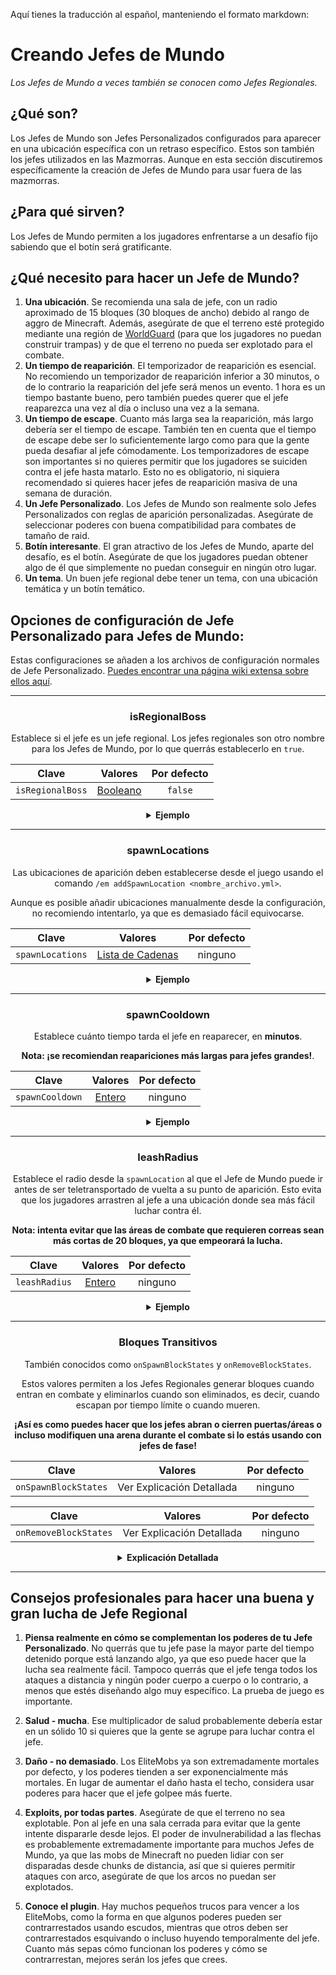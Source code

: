 Aquí tienes la traducción al español, manteniendo el formato markdown:

# Creando Jefes de Mundo
*Los Jefes de Mundo a veces también se conocen como Jefes Regionales.*
## ¿Qué son?

Los Jefes de Mundo son Jefes Personalizados configurados para aparecer en una ubicación específica con un retraso específico. Estos son también los jefes utilizados en las Mazmorras. Aunque en esta sección discutiremos específicamente la creación de Jefes de Mundo para usar fuera de las mazmorras.

## ¿Para qué sirven?

Los Jefes de Mundo permiten a los jugadores enfrentarse a un desafío fijo sabiendo que el botín será gratificante.

## ¿Qué necesito para hacer un Jefe de Mundo?

1. **Una ubicación**. Se recomienda una sala de jefe, con un radio aproximado de 15 bloques (30 bloques de ancho) debido al rango de aggro de Minecraft. Además, asegúrate de que el terreno esté protegido mediante una región de [WorldGuard](https://dev.bukkit.org/projects/worldguard) (para que los jugadores no puedan construir trampas) y de que el terreno no pueda ser explotado para el combate.
2. **Un tiempo de reaparición**. El temporizador de reaparición es esencial. No recomiendo un temporizador de reaparición inferior a 30 minutos, o de lo contrario la reaparición del jefe será menos un evento. 1 hora es un tiempo bastante bueno, pero también puedes querer que el jefe reaparezca una vez al día o incluso una vez a la semana.
3. **Un tiempo de escape**. Cuanto más larga sea la reaparición, más largo debería ser el tiempo de escape. También ten en cuenta que el tiempo de escape debe ser lo suficientemente largo como para que la gente pueda desafiar al jefe cómodamente. Los temporizadores de escape son importantes si no quieres permitir que los jugadores se suiciden contra el jefe hasta matarlo. Esto no es obligatorio, ni siquiera recomendado si quieres hacer jefes de reaparición masiva de una semana de duración.
4. **Un Jefe Personalizado**. Los Jefes de Mundo son realmente solo Jefes Personalizados con reglas de aparición personalizadas. Asegúrate de seleccionar poderes con buena compatibilidad para combates de tamaño de raid.
5. **Botín interesante**. El gran atractivo de los Jefes de Mundo, aparte del desafío, es el botín. Asegúrate de que los jugadores puedan obtener algo de él que simplemente no puedan conseguir en ningún otro lugar.
6. **Un tema**. Un buen jefe regional debe tener un tema, con una ubicación temática y un botín temático.

## Opciones de configuración de Jefe Personalizado para Jefes de Mundo:

Estas configuraciones se añaden a los archivos de configuración normales de Jefe Personalizado. [Puedes encontrar una página wiki extensa sobre ellos aquí]($language$/elitemobs/creating_bosses.md).

<div align="center">

***

### isRegionalBoss

Establece si el jefe es un jefe regional. Los jefes regionales son otro nombre para los Jefes de Mundo, por lo que querrás establecerlo en `true`.

| Clave          |       Valores        | Por defecto |
|----------------|:--------------------:|:-----------:|
| `isRegionalBoss` | [Booleano](#boolean) |   `false`   |

<details>

<summary><b>Ejemplo</b></summary>

<div align="left">

```yml
isRegionalBoss: true
```

</div>

</details>

***

### spawnLocations

Las ubicaciones de aparición deben establecerse desde el juego usando el comando `/em addSpawnLocation <nombre_archivo.yml>`.

Aunque es posible añadir ubicaciones manualmente desde la configuración, no recomiendo intentarlo, ya que es demasiado fácil equivocarse.

| Clave            |           Valores            | Por defecto |
|------------------|:----------------------------:|:-----------:|
| `spawnLocations` | [Lista de Cadenas](#string_list) |    ninguno  |

<details>

<summary><b>Ejemplo</b></summary>

<div align="left">

Ubicaciones en archivos de configuración (para usuarios avanzados) Los archivos de configuración del Jefe Regional almacenan todas las instancias de ese Jefe Regional en un solo archivo al almacenar múltiples ubicaciones de aparición, así como temporizadores de reaparición.

En términos prácticos, eso significa que esta entrada:

```yaml
spawnLocations:
- elitemobs_sewer_maze,-70.17178578884845,168.2,-173.17112099568718,-271.24023,64.19999:1610710903931
- elitemobs_sewer_maze,-135.02262355317436,168.2,-153.28849346821508,-98.53906,60.750263:1609026066482
- elitemobs_sewer_maze,-70.43846307626053,168.2,-174.13499832314378,-271.24023,64.19999:1610710886530
- elitemobs_sewer_maze,-130.39762674971664,168.2,-171.67396911490718,-47.532227,51.900173:1609026066482
- elitemobs_sewer_maze,-117.12782160766056,162.2,-166.40989416757444,-71.37402,-1.4997427:1610710974882
- elitemobs_sewer_maze,-105.13138759611667,168.2,-169.85898023126538,-124.34766,41.24988:1610710945331
- elitemobs_sewer_maze,-106.21847515732084,169.2,-152.3609257554766,-170.86523,21.450315:1610537606222
```

contiene 7 Jefes Regionales diferentes, en diferentes ubicaciones y con diferentes temporizadores de reaparición.

Desglosemos los detalles, echando un vistazo al primer Jefe Regional:

```yaml
- elitemobs_sewer_maze,-70.17178578884845,168.2,-173.17112099568718,-271.24023,64.19999:1610710903931
```

Dado que esto sigue el formato `mundo,x,y,z,pitch,yaw:unixTimeStamp`, el jefe aparece en un mundo llamado `elitemobs_sewer_maze` en x = `-70.17178578884845`, y = `168.2`, z = `-173.17112099568718`, pitch = `-271.24023`, yaw = `64.19999`.

La marca de tiempo unix almacena el tiempo, en tiempo unix, en el que el jefe reaparecerá. Esto se utiliza para almacenar los tiempos de reaparición a través de reinicios. Si deseas saber a qué hora corresponde, hay innumerables herramientas de conversión de tiempo unix a tiempo real que puedes encontrar en línea.

Si deseas que un jefe específico reaparezca después de una recarga o reinicio, todo lo que necesitas hacer es borrar la entrada `:unixTimeStamp`.

</div>

</details>

***

### spawnCooldown

Establece cuánto tiempo tarda el jefe en reaparecer, en **minutos**.

**Nota: ¡se recomiendan reapariciones más largas para jefes grandes!**.

| Clave           |       Valores        | Por defecto |
|-----------------|:--------------------:|:-----------:|
| `spawnCooldown` | [Entero](#integer) |    ninguno  |

<details>

<summary><b>Ejemplo</b></summary>

<div align="left">

```yml
spawnCooldown: 20
```

</div>

</details>

***

### leashRadius

Establece el radio desde la `spawnLocation` al que el Jefe de Mundo puede ir antes de ser teletransportado de vuelta a su punto de aparición. Esto evita que los jugadores arrastren al jefe a una ubicación donde sea más fácil luchar contra él.

**Nota: intenta evitar que las áreas de combate que requieren correas sean más cortas de 20 bloques, ya que empeorará la lucha.**

| Clave         |       Valores        | Por defecto |
|---------------|:--------------------:|:-----------:|
| `leashRadius` | [Entero](#integer) |    ninguno  |

<details>

<summary><b>Ejemplo</b></summary>

<div align="left">

```yml
leashRadius: 30
```

</div>

</details>

***

### Bloques Transitivos

También conocidos como `onSpawnBlockStates` y `onRemoveBlockStates`.

Estos valores permiten a los Jefes Regionales generar bloques cuando entran en combate y eliminarlos cuando son eliminados, es decir, cuando escapan por tiempo límite o cuando mueren.

**¡Así es como puedes hacer que los jefes abran o cierren puertas/áreas o incluso modifiquen una arena durante el combate si lo estás usando con jefes de fase!**

| Clave              |          Valores           | Por defecto |
|--------------------|:--------------------------:|:-----------:|
| `onSpawnBlockStates` | Ver Explicación Detallada |    ninguno  |


| Clave               |          Valores           | Por defecto |
|---------------------|:--------------------------:|:-----------:|
| `onRemoveBlockStates` | Ver Explicación Detallada |    ninguno  |

<details>

<summary><b>Explicación Detallada</b></summary>

<div align="left">

**Todos los bloques son relativos a la ubicación de aparición. Asegúrate de tener tu ubicación de aparición final antes de empezar a establecer cualquier bloque.**

</br>Si ya has creado un área grande de Bloques Transitivos y ahora necesitas mover al jefe, pero no quieres rehacer los Bloques Transitivos. Entonces puedes usar la acción [Teleport]($language$/elitemobs/elitescript_actions.md&section=teleport) de EliteScript para mover al jefe a la ubicación correcta después de que aparezca. Ten en cuenta que tendrás que ajustar tu correa en consecuencia.

Debido a la complejidad de establecer bloques, no se recomienda hacerlo manualmente. Debes usar los siguientes comandos para hacerlo:

- /em registerblocks <archivo\_jefe\_regional.yml> <on\_spawn/on\_remove>
- /em registerblocksedit <archivo\_jefe\_regional.yml> <on\_spawn/on\_remove>
- /em registerblocksarea <archivo\_jefe\_regional.yml> <on\_spawn/on\_remove>
- /em registerblocksareaedit <archivo\_jefe\_regional.yml> <on\_spawn/on\_remove>
- /em cancelblocks

Desglosemos esto.

**/em registerblocks <archivo\_jefe\_regional.yml> <on\_spawn/on\_remove>**

El comando más básico. Este es un interruptor que ejecutas una vez para empezar, y de nuevo para confirmar. Al igual que todos los demás comandos, eliges si estás configurando estos bloques para ser modificados para el estado `on_spawn` o `on_remove`.

Si registras el on\_spawn, esto modificará los bloques cuando el jefe aparezca o reaparezca. Si registras el on\_remove, esto modificará los bloques cuando el jefe muera o se agote el tiempo usando la mecánica de tiempo límite del Jefe Personalizado.

Para registrar bloques, simplemente coloca o elimina los bloques que deseas modificar mientras esta configuración está activada.

**/em registerblocksedit <archivo\_jefe\_regional.yml> <on\_spawn/on\_remove>**

Si quieres modificar bloques ya establecidos, puedes usar este comando. Funciona de manera muy similar a `/em registerblocks <archivo_jefe_regional.yml> <on_spawn/on_remove>`.

**/em registerblocksarea <archivo\_jefe\_regional.yml> <on\_spawn/on\_remove>**

Al igual que `/em registerblocks <archivo_jefe_regional.yml> <on_spawn/on_remove>`, esto te permite registrar bloques, pero permite seleccionarlos obteniendo dos esquinas diametralmente opuestas (igual que la selección de región de worldedit / worldguard) en lugar de seleccionar bloques individualmente.

Por razones de seguridad, hay un límite de 200 bloques (por defecto, modificable en config.yml) para selecciones regionales. Ten en cuenta que cada bloque se modifica en el mismo tick, por lo que si estás modificando mucho terreno, probablemente empezarás a ver grandes picos de lag al ejecutar estas modificaciones.

**/em registerblocksareaedit <archivo\_jefe\_regional.yml> <on\_spawn/on\_remove>**

Funciona de la misma manera que `/em registerblocksedit` pero para áreas. Se puede usar para superar el límite de registro de 200 (por defecto) bloques para áreas.

**/em cancelblocks**

En cualquier momento, si se comete un error al registrar bloques, puedes ejecutar este comando para cancelar el registro. Revertirá cualquier cambio que hayas empezado a registrar en esa edición/registro.

</div>

</details>

</div>

***

## Consejos profesionales para hacer una buena y gran lucha de Jefe Regional

1. **Piensa realmente en cómo se complementan los poderes de tu Jefe Personalizado**. No querrás que tu jefe pase la mayor parte del tiempo detenido porque está lanzando algo, ya que eso puede hacer que la lucha sea realmente fácil. Tampoco querrás que el jefe tenga todos los ataques a distancia y ningún poder cuerpo a cuerpo o lo contrario, a menos que estés diseñando algo muy específico. La prueba de juego es importante.


2. **Salud - mucha**. Ese multiplicador de salud probablemente debería estar en un sólido 10 si quieres que la gente se agrupe para luchar contra el jefe.


3. **Daño - no demasiado**. Los EliteMobs ya son extremadamente mortales por defecto, y los poderes tienden a ser exponencialmente más mortales. En lugar de aumentar el daño hasta el techo, considera usar poderes para hacer que el jefe golpee más fuerte.


4. **Exploits, por todas partes**. Asegúrate de que el terreno no sea explotable. Pon al jefe en una sala cerrada para evitar que la gente intente dispararle desde lejos. El poder de invulnerabilidad a las flechas es probablemente extremadamente importante para muchos Jefes de Mundo, ya que las mobs de Minecraft no pueden lidiar con ser disparadas desde chunks de distancia, así que si quieres permitir ataques con arco, asegúrate de que los arcos no puedan ser explotados.


5. **Conoce el plugin**. Hay muchos pequeños trucos para vencer a los EliteMobs, como la forma en que algunos poderes pueden ser contrarrestados usando escudos, mientras que otros deben ser contrarrestados esquivando o incluso huyendo temporalmente del jefe. Cuanto más sepas cómo funcionan los poderes y cómo se contrarrestan, mejores serán los jefes que crees.